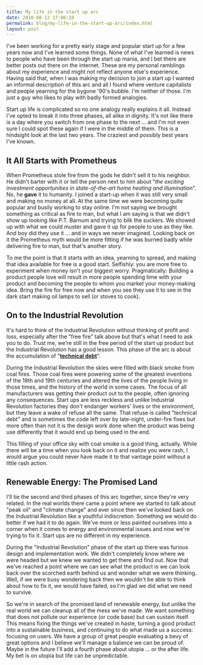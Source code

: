 ```yaml
---
title: My life in the start up arc
date: 2010-08-12 17:06:18
permalink: blog/my-life-in-the-start-up-arc/index.html
layout: post
---
```


I've been working for a pretty early stage and popular start up for a few
years now and I've learned some things. None of what I've learned is news to
people who have been through the start up mania, and I bet there are better
posts out there on the internet. These are my personal ramblings about my
experience and might not reflect anyone else's experience. Having said that,
when I was making my decision to join a start up I wanted an informal
description of this arc and all I found where venture capitalists and people
yearning for the bygone '90's bubble. I'm neither of those. I'm just a guy who
likes to play with badly formed analogies.

Start up life is complicated so no one analogy really explains it all. Instead
I've opted to break it into three phases, all alike in dignity. It's not like
there is a day where you switch from one phase to the next … and I'm not even
sure I could spot these again if I were in the middle of them. This is a
hindsight look at the last two years. The craziest and possibly best years
I've known.

## It All Starts with Prometheus

When Prometheus stole fire from the gods he didn't sell it to his neighbor. He
didn't barter with it or tell the person next to him about "_the exciting investment opportunities in state-of-the-art home heating and illumination_".
No, he **gave** it to humanity. I joined a start-up when it was still very
small and making no money at all. At the same time we were becoming quite
popular and busily working to stay online. I'm not saying we brought something
as critical as fire to man, but what I am saying is that we didn't show up
looking like P.T. Barnum and trying to bilk the suckers. We showed up with
what we could muster and gave it up for people to use as they like. And boy
did they use it … and in ways we never imagined. Looking back on it the
Prometheus myth would be more fitting if he was burned badly while delivering
fire to man, but that's another story.

To me the point is that it starts with an idea, yearning to spread, and making
that idea available for free is a good start. Selfishly: you are more free to
experiment when money isn't your biggest worry. Pragmatically: Building a
product people love will result in more people spending time with your product
and becoming the people to whom you market your money-making idea. Bring the
fire for free now and when you see they use it to see in the dark start making
oil lamps to sell (or stoves to cook).

## On to the Industrial Revolution

It's hard to think of the Industrial Revolution without thinking of profit and
loss, especially after the "free fire" talk above but that's what I need to
ask you to do. Trust me, we're still in the free period of the start up
product but the Industrial Revolution has a good lesson. This phase of the arc
is about the accumulation of "[**technical debt**](http://en.wikipedia.org/wiki/Technical_debt)".

During the Industrial Revolution the skies were filled with black smoke from
coal fires. Those coal fires were powering some of the greatest inventions of
the 18th and 19th centuries and altered the lives of the people living in
those times, and the history of the world in some cases. The focus of all
manufacturers was getting their product out to the people, often ignoring any
consequences. Start ups are less reckless and unlike Industrial Revolution
factories they don't endanger workers' lives or the environment, but they
leave a wake of refuse all the same. That refuse is called "technical debt"
and is sometimes the code left over by late-night, under-fire fixes but more
often than not it is the design work done when the product was being use
differently that it would end up being used in the end.

This filling of your office sky with coal smoke is a good thing, actually.
While there will be a time when you look back on it and realize you were rash,
I would argue you could never have made it to that vantage point without a
little rash action.  

## Renewable Energy: The Promised Land

I'll tie the second and third phases of this arc together, since they're very
related. In the real worlds there came a point where we started to talk about
"peak oil" and "climate change" and ever since then we've looked back on the
Industrial Revolution like a youthful indiscretion. Something we would do
better if we had it to do again. We've more or less painted ourselves into a
corner when it comes to energy and environmental issues and now we're trying
to fix it. Start ups are no different in my experience.

During the "Industrial Revolution" phase of the start up there was furious
design and implementation work. We didn't completely know where we were headed
but we knew we wanted to get there and find out. Now that we've reached a
point where we can see what the product is we can look back over the scorched
earth behind us and wonder what we were thinking. Well, if we were busy
wondering back then we wouldn't be able to think about how to fix it, we would
have failed, so I'm glad we did what we need to survive.

So we're in search of the promised land of renewable energy, but unlike the
real world we can cleanup all of the mess we've made. We want something that
does not pollute our experience (or code base) but can sustain itself. This
means fixing the things we've created in haste, turning a good product into a
sustainable business, and continuing to do what made us a success: focusing on
users. We have a group of great people evaluating a bevy of great options and
I believe we'll manage a balance we can be proud of. Maybe in the future I'll
add a fourth phase about utopia … or the after life. My bet is on utopia but
life can be unpredictable.
